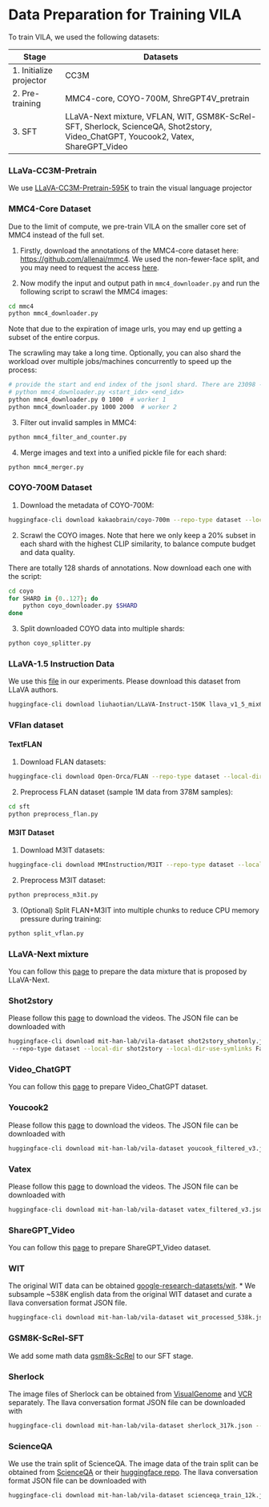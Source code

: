 # Data Preparation for Training VILA

To train VILA, we used the following datasets:

| Stage                   | Datasets                                                                         |
| ----------------------- | -------------------------------------------------------------------------------- |
| 1. Initialize projector | CC3M                                                                             |
| 2. Pre-training         | MMC4-core, COYO-700M, ShreGPT4V_pretrain                                                      |
| 3. SFT                  | LLaVA-Next mixture, VFLAN, WIT, GSM8K-ScRel-SFT, Sherlock, ScienceQA, Shot2story, Video_ChatGPT, Youcook2, Vatex, ShareGPT_Video |




### LLaVa-CC3M-Pretrain

We use [LLaVA-CC3M-Pretrain-595K](https://huggingface.co/datasets/liuhaotian/LLaVA-CC3M-Pretrain-595K/blob/main/chat.json) to train the visual language projector

### MMC4-Core Dataset

Due to the limit of compute, we pre-train VILA on the smaller core set of MMC4 instead of the full set.

1. Firstly, download the annotations of the MMC4-core dataset here: https://github.com/allenai/mmc4. We used the non-fewer-face split, and you may need to request the access [here](https://forms.gle/VYtcNY8aYaUANK9f8).

2. Now modify the input and output path in `mmc4_downloader.py` and run the following script to scrawl the MMC4 images:

```bash
cd mmc4
python mmc4_downloader.py
```

Note that due to the expiration of image urls, you may end up getting a subset of the entire corpus.

The scrawling may take a long time. Optionally, you can also shard the workload over multiple jobs/machines concurrently to speed up the process:

```bash
# provide the start and end index of the jsonl shard. There are 23098 - 14 shards totally
# python mmc4_downloader.py <start_idx> <end_idx>
python mmc4_downloader.py 0 1000  # worker 1
python mmc4_downloader.py 1000 2000  # worker 2
```

3. Filter out invalid samples in MMC4:

```bash
python mmc4_filter_and_counter.py
```

4. Merge images and text into a unified pickle file for each shard:

```bash
python mmc4_merger.py
```

### COYO-700M Dataset

1. Download the metadata of COYO-700M:

```bash
huggingface-cli download kakaobrain/coyo-700m --repo-type dataset --local-dir coyo-700m --local-dir-use-symlinks False
```

2. Scrawl the COYO images. Note that here we only keep a 20% subset in each shard with the highest CLIP similarity, to balance compute budget and data quality.

There are totally 128 shards of annotations. Now download each one with the script:

```bash
cd coyo
for SHARD in {0..127}; do
    python coyo_downloader.py $SHARD
done
```

3. Split downloaded COYO data into multiple shards:

```bash
python coyo_splitter.py
```

### LLaVA-1.5 Instruction Data

We use this [file](https://huggingface.co/datasets/liuhaotian/LLaVA-Instruct-150K/blob/main/llava_v1_5_mix665k.json) in our experiments. Please download this dataset from LLaVA authors.

```bash
huggingface-cli download liuhaotian/LLaVA-Instruct-150K llava_v1_5_mix665k.json --repo-type dataset
```

### VFlan dataset

#### TextFLAN

1. Download FLAN datasets:

```bash
huggingface-cli download Open-Orca/FLAN --repo-type dataset --local-dir FLAN --local-dir-use-symlinks False
```

2. Preprocess FLAN dataset (sample 1M data from 378M samples):

```bash
cd sft
python preprocess_flan.py
```

#### M3IT Dataset

1. Download M3IT datasets:

```bash
huggingface-cli download MMInstruction/M3IT --repo-type dataset --local-dir M3IT --local-dir-use-symlinks False
```

2. Preprocess M3IT dataset:

```bash
python preprocess_m3it.py
```

3. (Optional) Split FLAN+M3IT into multiple chunks to reduce CPU memory pressure during training:

```bash
python split_vflan.py
```

### LLaVA-Next mixture

You can follow this [page](https://github.com/OpenGVLab/InternVL/tree/main/internvl_chat#prepare-training-datasets) to prepare the data mixture that is proposed by LLaVA-Next.

### Shot2story

Please follow this [page](https://github.com/bytedance/Shot2Story/blob/master/DATA.md) to download the videos. The JSON file can be downloaded with

```bash
huggingface-cli download mit-han-lab/vila-dataset shot2story_shotonly.json
 --repo-type dataset --local-dir shot2story --local-dir-use-symlinks False
```


### Video_ChatGPT

You can follow this [page](https://github.com/mbzuai-oryx/Video-ChatGPT/blob/main/README.md#video-instruction-dataset-open_file_folder) to prepare Video_ChatGPT dataset.

### Youcook2

Please follow this [page](http://youcook2.eecs.umich.edu/) to download the videos. The JSON file can be downloaded with

```bash
huggingface-cli download mit-han-lab/vila-dataset youcook_filtered_v3.json --repo-type dataset --local-dir youcook2 --local-dir-use-symlinks False
```

### Vatex

Please follow this [page](https://eric-xw.github.io/vatex-website/download.html) to download the videos. The JSON file can be downloaded with

```bash
huggingface-cli download mit-han-lab/vila-dataset vatex_filtered_v3.json --repo-type dataset --local-dir vatex --local-dir-use-symlinks False
```

### ShareGPT_Video

You can follow this [page](https://huggingface.co/datasets/ShareGPTVideo/train_video_and_instruction) to prepare ShareGPT_Video dataset.

### WIT

The original WIT data can be obtained [google-research-datasets/wit](https://github.com/google-research-datasets/wit/tree/main). \* We subsample ~538K english data from the original WIT dataset and curate a llava conversation format JSON file.

```bash
huggingface-cli download mit-han-lab/vila-dataset wit_processed_538k.json --repo-type dataset --local-dir WIT --local-dir-use-symlinks False
```

### GSM8K-ScRel-SFT

We add some math data [gsm8k-ScRel](https://github.com/OFA-Sys/gsm8k-ScRel/blob/main/data/train_use.jsonl) to our SFT stage.

### Sherlock

The image files of Sherlock can be obtained from [VisualGenome](https://visualgenome.org/api/v0/api_home.html) and [VCR](https://visualcommonsense.com/download/) separately. The llava conversation format JSON file can be downloaded with

```bash
huggingface-cli download mit-han-lab/vila-dataset sherlock_317k.json --repo-type dataset --local-dir sherlock --local-dir-use-symlinks False
```

### ScienceQA 

We use the train split of ScienceQA. The image data of the train split can be obtained from [ScienceQA](https://huggingface.co/datasets/derek-thomas/ScienceQA) or their [huggingface repo](https://huggingface.co/datasets/derek-thomas/ScienceQA). The llava conversation format JSON file can be downloaded with

```bash
huggingface-cli download mit-han-lab/vila-dataset scienceqa_train_12k.json --repo-type dataset --local-dir scienceqa --local-dir-use-symlinks False
```